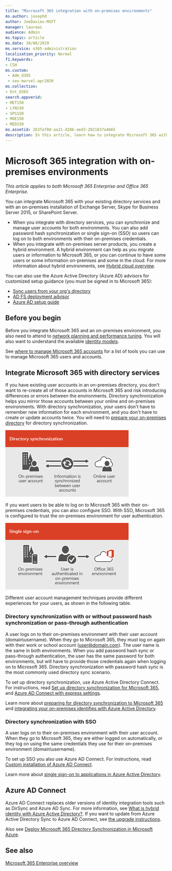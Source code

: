 ```yaml
---
title: "Microsoft 365 integration with on-premises environments"
ms.author: josephd
author: JoeDavies-MSFT
manager: laurawi
audience: Admin
ms.topic: article
ms.date: 10/08/2019
ms.service: o365-administration
localization_priority: Normal
f1.keywords:
- CSH
ms.custom: 
 - Adm_O365
 - seo-marvel-apr2020
ms.collection:
- Ent_O365
search.appverid:
- MET150
- LYN150
- SPS150
- MOE150
- MED150
ms.assetid: 263faf8d-aa21-428b-aed3-2021837a4b65
description: In this article, learn how to integrate Microsoft 365 with your existing directory services and on-premises environments.
---
```


# Microsoft 365 integration with on-premises environments

*This article applies to both Microsoft 365 Enterprise and Office 365 Enterprise.*

You can integrate Microsoft 365 with your existing directory services and with an on-premises installation of Exchange Server, Skype for Business Server 2015, or SharePoint Server.
  
 - When you integrate with directory services, you can synchronize and manage user accounts for both environments. You can also add password hash synchronization or single sign-on (SSO) so users can log on to both environments with their on-premises credentials.
 - When you integrate with on-premises server products, you create a hybrid environment. A hybrid environment can help as you migrate users or information to Microsoft 365, or you can continue to have some users or some information on-premises and some in the cloud. For more information about hybrid environments, see [Hybrid cloud overview](https://docs.microsoft.com/Office365/Enterprise/hybrid-cloud-overview).

You can also use the Azure Active Directory (Azure AD) advisors for customized setup guidance (you must be signed in to Microsoft 365):

- [Sync users from your org's directory](https://aka.ms/aadconnectpwsync)
- [AD FS deployment advisor](https://aka.ms/adfsguidance)
- [Azure AD setup guide](https://aka.ms/aadpguidance)
   
## Before you begin

Before you integrate Microsoft 365 and an on-premises environment, you also need to attend to [network planning and performance tuning](network-planning-and-performance.md). You will also want to understand the available [identity models](about-microsoft-365-identity.md). 

See [where to manage Microsoft 365 accounts](manage-microsoft-365-accounts.md) for a list of tools you can use to manage Microsoft 365 users and accounts. 
  
## Integrate Microsoft 365 with directory services
If you have existing user accounts in an on-premises directory, you don't want to re-create all of those accounts in Microsoft 365 and risk introducing differences or errors between the environments. Directory synchronization helps you mirror those accounts between your online and on-premises environments. With directory synchronization, your users don't have to remember new information for each environment, and you don't have to create or update accounts twice. You will need to [prepare your on-premises directory](prepare-for-directory-synchronization.md) for directory synchronization.
  
![Use directory synchronization to keep on-premises and online user account information synchronized](../media/a64af0d0-9be6-46b1-8727-277e683abf5e.png)
  
If you want users to be able to log on to Microsoft 365 with their on-premises credentials, you can also configure SSO. With SSO, Microsoft 365 is configured to trust the on-premises environment for user authentication.
  
![With single sign-on, the same account is available in both the on-premises and online environments](../media/d76235f2-8a53-405e-b8ef-dfa4cfc208b8.png)
  
Different user account management techniques provide different experiences for your users, as shown in the following table.
 
### Directory synchronization with or without password hash synchronization or pass-through authentication

A user logs on to their on-premises environment with their user account (domain\username). When they go to Microsoft 365, they must log on again with their work or school account (user@domain.com). The user name is the same in both environments. When you add password hash sync or pass-through authentication, the user has the same password for both environments, but will have to provide those credentials again when logging on to Microsoft 365. Directory synchronization with password hash sync is the most commonly used directory sync scenario.

To set up directory synchronization, use Azure Active Directory Connect. For instructions, read [Set up directory synchronization for Microsoft 365](set-up-directory-synchronization.md), and [Azure AD Connect with express settings](https://go.microsoft.com/fwlink/p/?LinkId=698537).

Learn more about [preparing for directory synchronization to Microsoft 365](prepare-for-directory-synchronization.md) and [integrating your on-premises identifies with Azure Active Directory](https://go.microsoft.com/fwlink/?LinkId=518101).

### Directory synchronization with SSO

A user logs on to their on-premises environment with their user account. When they go to Microsoft 365, they are either logged on automatically, or they log on using the same credentials they use for their on-premises environment (domain\username).

To set up SSO you also use Azure AD Connect. For instructions, read [Custom installation of Azure AD Connect](https://go.microsoft.com/fwlink/p/?LinkID=698430).

Learn more about [single sign-on to applications in Azure Active Directory](https://go.microsoft.com/fwlink/p/?LinkId=698604).

## Azure AD Connect

Azure AD Connect replaces older versions of identity integration tools such as DirSync and Azure AD Sync. For more information, see [What is hybrid identity with Azure Active Directory?](https://go.microsoft.com/fwlink/p/?LinkId=527969). If you want to update from Azure Active Directory Sync to Azure AD Connect, see [the upgrade instructions](https://go.microsoft.com/fwlink/p/?LinkId=733240). 

Also see [Deploy Microsoft 365 Directory Synchronization in Microsoft Azure](https://go.microsoft.com/fwlink/?LinkId=517887).

## See also

[Microsoft 365 Enterprise overview](https://docs.microsoft.com/microsoft-365/enterprise/microsoft-365-overview)
